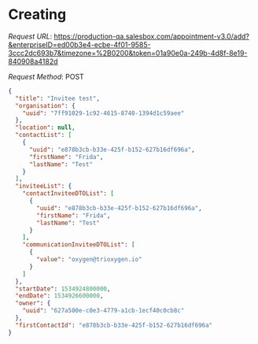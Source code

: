 

# Creating

*Request URL*: https://production-qa.salesbox.com/appointment-v3.0/add?&enterpriseID=ed00b3e4-ecbe-4f01-9585-3ccc2dc693b7&timezone=%2B0200&token=01a90e0a-249b-4d8f-8e19-840908a4182d

*Request Method*: POST

```json
{
  "title": "Invitee test",
  "organisation": {
    "uuid": "7ff91029-1c92-4615-8740-1394d1c59aee"
  },
  "location": null,
  "contactList": [
    {
      "uuid": "e878b3cb-b33e-425f-b152-627b16df696a",
      "firstName": "Frida",
      "lastName": "Test"
    }
  ],
  "inviteeList": {
    "contactInviteeDTOList": [
      {
        "uuid": "e878b3cb-b33e-425f-b152-627b16df696a",
        "firstName": "Frida",
        "lastName": "Test"
      }
    ],
    "communicationInviteeDTOList": [
      {
        "value": "oxygen@trioxygen.io"
      }
    ]
  },
  "startDate": 1534924800000,
  "endDate": 1534926600000,
  "owner": {
    "uuid": "627a500e-c0e3-4779-a1cb-1ecf40c0cb8c"
  },
  "firstContactId": "e878b3cb-b33e-425f-b152-627b16df696a"
}
```
